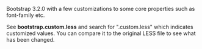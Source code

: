 ﻿Bootstrap 3.2.0 with a few customizations to some core properties such as font-family etc.

See **bootstrap.custom.less** and search for ".custom.less" which indicates customized values. You can compare it to the original LESS file to see what has been changed.